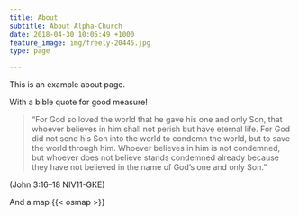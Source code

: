 ```yaml
---
title: About
subtitle: About Alpha-Church
date: 2018-04-30 10:05:49 +1000
feature_image: img/freely-20445.jpg
type: page

---
```

This is an example about page.

With a bible quote for good measure!

> “For God so loved the world that he gave his one and only Son, that whoever believes in him shall not perish but have eternal life. For God did not send his Son into the world to condemn the world, but to save the world through him. Whoever believes in him is not condemned, but whoever does not believe stands condemned already because they have not believed in the name of God’s one and only Son.”

\(John 3:16–18 NIV11-GKE)

And a map
{{< osmap >}}